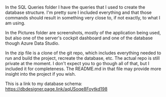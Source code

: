 In the SQL Queries folder I have the queries that I used to create the database structure. I'm pretty sure I included everything and that those commands should result in something very close to, if not exactly, to what I am using.

In the Pictures folder are screenshots, mostly of the application being used, but also one of the server's cockpit dashboard and one of the database though Azure Data Studio.

In the zip file is a clone of the git repo, which includes everything needed to run and build the project, recreate the database, etc. The actual repo is still private at the moment.
I don't expect you to go though all of that, but I included it for completeness. The README.md in that file may provide more insight into the project if you wish.


This is a link to my database schema: https://dbdesigner.page.link/aqUSoqe8Foytkd198
